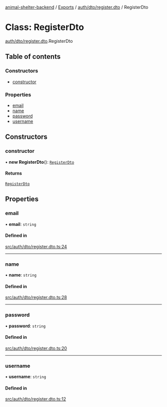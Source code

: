[animal-shelter-backend](../README.md) / [Exports](../modules.md) / [auth/dto/register.dto](../modules/auth_dto_register_dto.md) / RegisterDto

# Class: RegisterDto

[auth/dto/register.dto](../modules/auth_dto_register_dto.md).RegisterDto

## Table of contents

### Constructors

- [constructor](auth_dto_register_dto.RegisterDto.md#constructor)

### Properties

- [email](auth_dto_register_dto.RegisterDto.md#email)
- [name](auth_dto_register_dto.RegisterDto.md#name)
- [password](auth_dto_register_dto.RegisterDto.md#password)
- [username](auth_dto_register_dto.RegisterDto.md#username)

## Constructors

### constructor

• **new RegisterDto**(): [`RegisterDto`](auth_dto_register_dto.RegisterDto.md)

#### Returns

[`RegisterDto`](auth_dto_register_dto.RegisterDto.md)

## Properties

### email

• **email**: `string`

#### Defined in

[src/auth/dto/register.dto.ts:24](https://github.com/B4LiN7/animal-shelter-backend/blob/5a6ce9f/src/auth/dto/register.dto.ts#L24)

___

### name

• **name**: `string`

#### Defined in

[src/auth/dto/register.dto.ts:28](https://github.com/B4LiN7/animal-shelter-backend/blob/5a6ce9f/src/auth/dto/register.dto.ts#L28)

___

### password

• **password**: `string`

#### Defined in

[src/auth/dto/register.dto.ts:20](https://github.com/B4LiN7/animal-shelter-backend/blob/5a6ce9f/src/auth/dto/register.dto.ts#L20)

___

### username

• **username**: `string`

#### Defined in

[src/auth/dto/register.dto.ts:12](https://github.com/B4LiN7/animal-shelter-backend/blob/5a6ce9f/src/auth/dto/register.dto.ts#L12)
